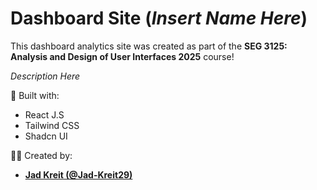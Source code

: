 # Dashboard Site (*Insert Name Here*)

This dashboard analytics site was created as part of the **SEG 3125: Analysis and Design of User Interfaces 2025** course!

*Description Here*

🚀 Built with:

- React J.S
- Tailwind CSS
- Shadcn UI

👨‍💻 Created by:

- [**Jad Kreit (@Jad-Kreit29)**](https://github.com/Jad-Kreit29)